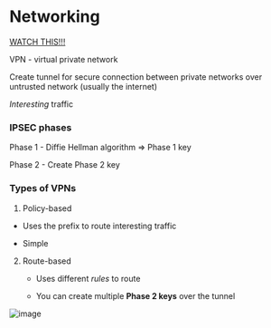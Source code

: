 # Networking

[WATCH THIS!!!](https://www.youtube.com/watch?v=15amNny_kKI)

VPN - virtual private network

Create tunnel for secure connection between private networks over untrusted network (usually the internet)

_Interesting_ traffic

### IPSEC phases

Phase 1 - Diffie Hellman algorithm => Phase 1 key

Phase 2 - Create Phase 2 key

### Types of VPNs

1. Policy-based

  - Uses the prefix to route interesting traffic

  - Simple

2. Route-based

   - Uses different _rules_ to route
  
   - You can create multiple **Phase 2 keys** over the tunnel
  
![image](https://github.com/Mirciulica15/UTCN_Summer_2023_Repo/assets/36898665/5ad8c744-474f-4a2e-b001-f261e414208a)
